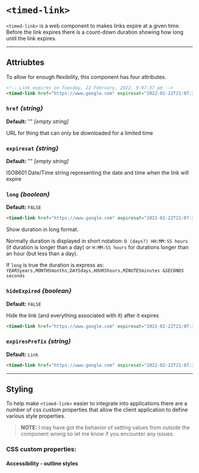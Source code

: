 # `<timed-link>`

`<timed-link>` is a web component to makes links expire at a given time. Before the link expires there is a count-down duration showing how long until the link expires.


-----

## Attriubtes

To allow for enough flexibility, this component has four attributes.

```html
<!-- Link expires on Tuesday, 22 February, 2022, 9:07:37 pm -->
<timed-link href="https://www.google.com" expiresat="2022-02-22T21:07:37+1100">Download PDF</timed-link>
```

### `href` *{string}*

__Default:__ "" _[empty string]_

URL for thing that can only be downloaded for a limited time

### `expiresat` *{string}*

__Default:__ "" _[empty string]_

ISO8601 Date/Time string representing the date and time when the link will expire

### `long` *{boolean}*

__Default:__ `FALSE`

```html
<timed-link href="https://www.google.com" expiresat="2022-02-22T21:07:37+1100" long></timed-link>
```

Show duration in long format.

Normally duration is displayed in short notation: `D (days?) HH:MM:SS hours` (if duration is longer than a day) or `H:MM:SS hours` for durations longer than an hour (but less than a day).

If `long` is true the duration is express as: _`YEARS`_` years, `_`MONTHS`_` months, `_`DAYS`_` days, `_`HOURS`_` hours, `_`MINUTES`_` minutes & `_`SECONDS`_` seconds`

### `hideExpired` *{boolean}*

__Default:__ `FALSE`

Hide the link (and everything associated with it) after it expires


```html
<timed-link href="https://www.google.com" expiresat="2022-02-22T21:07:37+1100" hideExpired></timed-link>
```

### `expiresPrefix` *{string}*

__Default:__ `Link`


```html
<timed-link href="https://www.google.com" expiresat="2022-02-22T21:07:37+1100" expiresprefix="PDF download"></timed-link>
```


-----

## Styling

To help make `<timed-link>` easier to integrate into applications
there are a number of css custom properties that allow the client
application to define various style properties.

> __NOTE:__ I may have got the behavior of setting values from
>           outside the component wrong so let me know if you
>           encounter any issues.

### CSS custom properties:


#### Accessibility - outline styles
